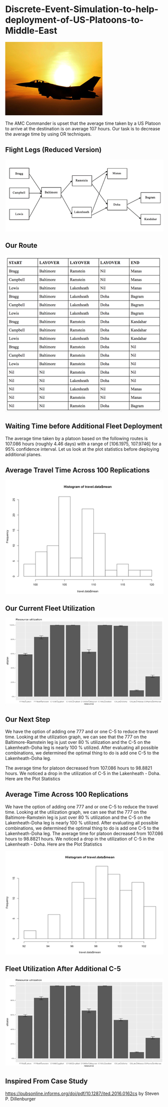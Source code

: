 # Discrete-Event-Simulation-to-help-deployment-of-US-Platoons-to-Middle-East

![alt-text](https://github.com/Pm1995/Discrete-Event-Simulation-to-help-deployment-of-US-Platoons-to-Middle-Easr/blob/master/Picture1.png)

The AMC Commander is upset that the average time taken by a US Platoon to arrive at the destination is on average 107 hours. Our task is to decrease the average time by using OR techniques. 

## Flight Legs (Reduced Version) 
![alt-text](https://github.com/Pm1995/Discrete-Event-Simulation-to-help-deployment-of-US-Platoons-to-Middle-Easr/blob/master/Picture2.png)

## Our Route 
![alt-text](https://github.com/Pm1995/Discrete-Event-Simulation-to-help-deployment-of-US-Platoons-to-Middle-Easr/blob/master/Picture3.png)

## Waiting Time before Additional Fleet Deployment 
The average time taken by a platoon based on the following routes is 107.086 hours (roughly 4.46 days) with a range of [106.1975, 107.9746] for a 95% confidence interval. 
Let us look at the plot statistics before deploying additional planes.

## Average Travel Time Across 100 Replications 
![alt-text](https://github.com/Pm1995/Discrete-Event-Simulation-to-help-deployment-of-US-Platoons-to-Middle-Easr/blob/master/Picture4.png)

## Our Current Fleet Utilization 
![alt-text](https://github.com/Pm1995/Discrete-Event-Simulation-to-help-deployment-of-US-Platoons-to-Middle-Easr/blob/master/Picture5.png)

## Our Next Step
We have the option of adding one 777 and or one C-5 to reduce the travel time. Looking at the utilization graph, we can see that the 777 on the Baltimore-Ramstein leg is just over 80 % utilization and the C-5 on the Lakenheath-Doha leg is nearly 100 % utilized. After evaluating all possible combinations, we determined the optimal thing to do is add one C-5 to the Lakenheath-Doha leg.

The average time for platoon decreased from  107.086 hours to 98.8821 hours. 
We noticed a drop in the utilization of C-5 in the Lakenheath - Doha. 
Here are the Plot Statistics

## Average Time Across 100 Replications 
We have the option of adding one 777 and or one C-5 to reduce the travel time. Looking at the utilization graph, we can see that the 777 on the Baltimore-Ramstein leg is just over 80 % utilization and the C-5 on the Lakenheath-Doha leg is nearly 100 % utilized. After evaluating all possible combinations, we determined the optimal thing to do is add one C-5 to the Lakenheath-Doha leg.
The average time for platoon decreased from  107.086 hours to 98.8821 hours. 
We noticed a drop in the utilization of C-5 in the Lakenheath - Doha. 
Here are the Plot Statistics

![alt-text](https://github.com/Pm1995/Discrete-Event-Simulation-to-help-deployment-of-US-Platoons-to-Middle-Easr/blob/master/Picture6.png)

## Fleet Utilization After Additional C-5 
![alt-text](https://github.com/Pm1995/Discrete-Event-Simulation-to-help-deployment-of-US-Platoons-to-Middle-Easr/blob/master/Picture7.png)

## Inspired From Case Study 
https://pubsonline.informs.org/doi/pdf/10.1287/ited.2016.0162cs by Steven P. Dillenburger















